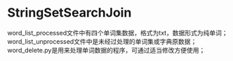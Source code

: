 # StringSetSearchJoin
word_list_processed文件中有四个单词集数据，格式为txt，数据形式为纯单词；
word_list_unprocessed文件中是未经过处理的单词集或字典原数据；
word_delete.py是用来处理单词数据的程序，可通过适当修改方便使用；
